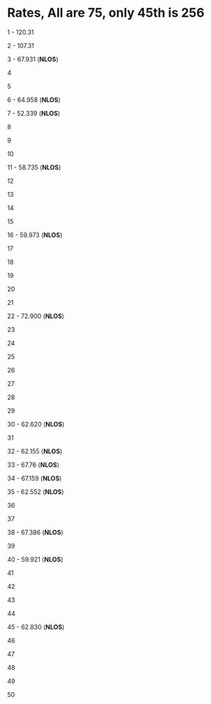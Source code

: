 # Rates, All are 75, only 45th is 256

1 - 120.31

2 - 107.31

3 - 67.931 (**NLOS**)

4

5

6 - 64.958 (**NLOS**)

7 - 52.339 (**NLOS**)

8

9

10

11 - 58.735 (**NLOS**)

12

13

14

15

16 - 59.973 (**NLOS**)

17

18

19

20

21

22 - 72.900 (**NLOS**)

23

24

25

26

27

28

29

30 - 62.620 (**NLOS**)

31

32 - 62.155 (**NLOS**)

33 - 67.76 (**NLOS**)

34 - 67.159 (**NLOS**)

35 - 62.552 (**NLOS**)

36

37

38 - 67.386 (**NLOS**)

39

40 - 59.921 (**NLOS**)

41

42

43

44

45 - 62.830 (**NLOS**)

46

47

48

49

50
